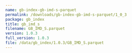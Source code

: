 ```yaml
---
name: gb-index-gb-imd-s-parquet
permalink: /downloads/gb-index-gb-imd-s-parquet/1_0_3
package: gb_index
title: gb_imd_s
filename: GB_IMD_S.parquet
version: 1.0.3
full_version: 1.0.3
file: /data/gb_index/1.0.3/GB_IMD_S.parquet
---
```

